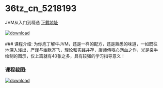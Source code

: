 # 36tz_cn_5218193
JVM从入门到精通
[下载地址](http://www.36tz.cn/article/5218193 "下载地址")
<br/></br>[![download](http://36tz.cn/muke_img/2021_02_1-7-300x169.png "下载地址")](http://www.36tz.cn/article/5218193 "下载地址")
<br/></br>### 课程介绍:
为你庖丁解牛JVM，还是一样的配方，还是熟悉的味道，一如既往地深入浅出，严谨与幽默齐飞，理论和实践并存，康师傅呕心沥血之作，光是亲手绘制的图示，仅上篇就有40张之多，具有较强的学习指导意义！

### 课程截图:
[![download](http://36tz.cn/muke_img/2021_02_2-8.png "下载地址")](http://www.36tz.cn/article/5218193 "下载地址")
